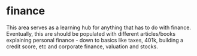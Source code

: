 # finance
This area serves as a learning hub for anything that has to do with finance. 
Eventually, this are should be populated with different articles/books explaining personal finance - down to basics like taxes, 401k, building a credit score, etc and corporate finance, valuation and stocks.
